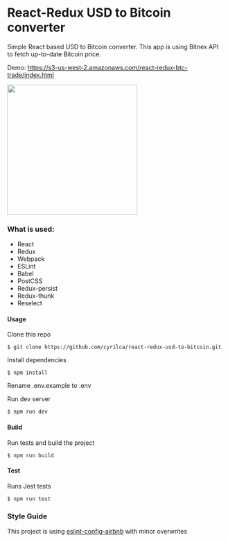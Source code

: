 # React-Redux USD to Bitcoin converter
Simple React based USD to Bitcoin converter.
This app is using Bitnex API to fetch up-to-date Bitcoin price.

Demo: https://s3-us-west-2.amazonaws.com/react-redux-btc-trade/index.html

<img src="https://user-images.githubusercontent.com/9072649/39899286-0a0e14d4-5489-11e8-8e86-ac8b7e0c83c3.gif" width="300">

### What is used:
- React
- Redux
- Webpack
- ESLint
- Babel
- PostCSS
- Redux-persist
- Redux-thunk
- Reselect

#### Usage 
Clone this repo
```
$ git clone https://github.com/cyrilca/react-redux-usd-to-bitcoin.git
```

Install dependencies
```
$ npm install
```

Rename .env.example to .env

Run dev server
```
$ npm run dev
```

#### Build
Run tests and build the project
```
$ npm run build
```

#### Test
Runs Jest tests
```
$ npm run test
```

### Style Guide
This project is using [eslint-config-airbnb](https://www.npmjs.com/package/eslint-config-airbnb) with minor overwrites
